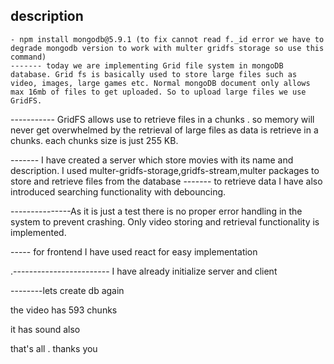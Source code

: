 ## description
    - npm install mongodb@5.9.1 (to fix cannot read f._id error we have to degrade mongodb version to work with multer gridfs storage so use this command)
    ------- today we are implementing Grid file system in mongoDB database. Grid fs is basically used to store large files such as video, images, large games etc. Normal mongoDB document only allows max 16mb of files to get uploaded. So to upload large files we use GridFS.

----------- GridFS allows use to retrieve files in a chunks . so memory will never get overwhelmed by the retrieval of large files as data is retrieve in a chunks. each chunks size is just 255 KB. 

------- I have created a server which store movies with its name and description. I used multer-gridfs-storage,gridfs-stream,multer packages to store and retrieve files from the database
------- to retrieve data I have also introduced searching functionality with debouncing. 

---------------As it is just a test there is no proper error handling in the system to prevent crashing. Only video storing and retrieval functionality is implemented.


----- for frontend I have used react for easy implementation












.------------------------  I have already initialize server and client


--------lets create db again

the video has 593 chunks


it has sound also


that's all . thanks you
